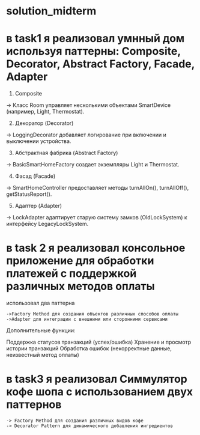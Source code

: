 # solution_midterm
# в task1 я реализовал умнный дом используя паттерны: Composite, Decorator, Abstract Factory, Facade, Adapter
1. Composite

 -> Класс Room управляет несколькими объектами SmartDevice (например, Light, Thermostat).

2. Декоратор (Decorator)

->  LoggingDecorator добавляет логирование при включении и выключении устройства.

3. Абстрактная фабрика (Abstract Factory)

-> BasicSmartHomeFactory создает экземпляры Light и Thermostat.

4. Фасад (Facade)

-> SmartHomeController предоставляет методы turnAllOn(), turnAllOff(), getStatusReport().

5. Адаптер (Adapter)

-> LockAdapter адаптирует старую систему замков (OldLockSystem) к интерфейсу LegacyLockSystem.






# в task 2 я реализовал консольное приложение для обработки платежей с поддержкой различных методов оплаты

  использовал два паттерна
  
    ->Factory Method для создания объектов различных способов оплаты
    ->Adapter для интеграции с внешними или сторонними сервисами
 
  Дополнительные функции:

 Поддержка статусов транзакций (успех/ошибка)
 Хранение и просмотр истории транзакций
 Обработка ошибок (некорректные данные, неизвестный метод оплаты)




#  в task3 я реализовал Симмулятор кофе шопа с использованием двух паттернов

    -> Factory Method для создания различных видов кофе
    -> Decorator Pattern для динамического добавления ингредиентов


 

